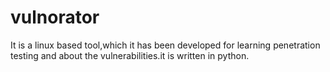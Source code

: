 # vulnorator
It is a linux based tool,which it has been developed for learning penetration testing and about the vulnerabilities.it is written in python.
